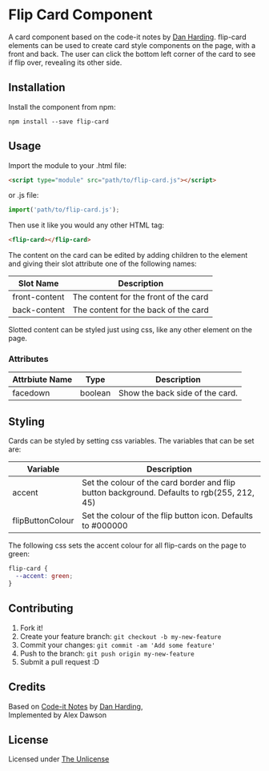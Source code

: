 
# Flip Card Component
A card component based on the code-it notes by [Dan Harding](https://dev.to/danielharding).
flip-card elements can be used to create card style components on the page, with a front and back. The user can click the bottom left corner of the card to see if flip over, revealing its other side.

## Installation
Install the component from npm:

	npm install --save flip-card

## Usage
Import the module to your .html file:
```html
<script type="module" src="path/to/flip-card.js"></script>
```

or .js file:
```js
import('path/to/flip-card.js');
```

Then use it like you would any other HTML tag:

<!--
```
<custom-element-demo>
  <template>
    <link rel="import" href="flip-card.js">
    <flip-card>
						<section slot="front-content">
							<header class="banner"><i class="fab fa-js-square"></i> JavaScript</header>
							<main>
								<h1 class="card-title"><i class="fas fa-filter"></i></i>array.filter()</h1>
								<ol>
									<li>Takes an array</li>
									<li>A callback function filters the array</li>
									<li>Filter is applied to each array item</li>
									<li>If the value matches the filter (truthy), it's added to a new array</li>
									<li>If it doesn't match (falsy), ignore it</li>
									<li>Returns a new array</li>
								</ol>
							</main>
						</section>
						
						<section slot="back-content">
							<header class="banner"><i class="fab fa-js-square"></i> JavaScript</header>
							<main>
								<h1 class="card-title"><i class="fas fa-filter"></i></i>array.filter()</h1>
								<ul>
									<li><code>var fruits = ['pear', 'banana', 'plum'];</code></li>
									<li class="comment">Fruits contains an array with 3 strings</li>
									<li><code>const result = fruits.filter(fruit => fruit.length &lt; 5); </code></li>
									<li class="comment">Fruit represents each array item</li>
									<li><code>console.log(result);</code></li>
									<li class="comment">Values less than 5 characters are added to a new array and stored in result</li>
									<li><code>// output: Array ['pear', 'plum']</code></li>
								</ul>
							</main>
						</section>
					</flip-card>
  </template>
</custom-element-demo>
```
-->
```html
<flip-card></flip-card>
```

The content on the card can be edited by adding children to the element and giving their slot attribute one of the following names:

| Slot Name     | Description                           |
|---------------|---------------------------------------|
| front-content | The content for the front of the card |
| back-content  | The content for the back of the card  |

Slotted content can be styled just using css, like any other element on the page.

### Attributes

| Attrbiute Name | Type | Description |
| -------------- | ----- |----------- |
| facedown | boolean | Show the back side of the card. |

## Styling
Cards can be styled by setting css variables. The variables that can be set are: 

| Variable         | Description|
|------------------|--------------|
| accent           | Set the colour of the card border and flip button background. Defaults to rgb(255, 212, 45) |
| flipButtonColour | Set the colour of the flip button icon. Defaults to #000000                                 |

The following css sets the accent colour for all flip-cards on the page to green: 
```css
flip-card {
  --accent: green;
}
```

## Contributing
1. Fork it!
2. Create your feature branch: `git checkout -b my-new-feature`
3. Commit your changes: `git commit -am 'Add some feature'`
4. Push to the branch: `git push origin my-new-feature`
5. Submit a pull request :D
## Credits
Based on [Code-it Notes](https://www.instagram.com/same_dev_different_day/?hl=en) by [Dan Harding](https://dev.to/danielharding),  
Implemented by Alex Dawson
## License
Licensed under [The Unlicense](https://unlicense.org/)